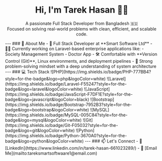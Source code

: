 <h1 align="center">Hi, I'm Tarek Hasan 👨‍💻</h1>
<p align="center">
  A passionate Full Stack Developer from Bangladesh 🇧🇩 <br/>
  Focused on solving real-world problems with clean, efficient, and scalable code.
</p>
---
### 🔎 About Me
- 💼 Full Stack Developer at **Smart Software Ltd**
- 👨‍💻 Currently working on Laravel-based enterprise applications like:
  - Society Management System
  - Doctor App
- 🛠️ Comfortable with **Version Control (Git)**, Linux environments, and deployment pipelines
- 🧩 Strong problem-solving mindset with a deep understanding of system architecture
---
### 💻 Tech Stack
![PHP](https://img.shields.io/badge/PHP-777BB4?style=for-the-badge&logo=php&logoColor=white)
![Laravel](https://img.shields.io/badge/Laravel-F55247?style=for-the-badge&logo=laravel&logoColor=white)
![JavaScript](https://img.shields.io/badge/JavaScript-F7DF1E?style=for-the-badge&logo=javascript&logoColor=black)
![Bootstrap](https://img.shields.io/badge/Bootstrap-7952B3?style=for-the-badge&logo=bootstrap&logoColor=white)
![MySQL](https://img.shields.io/badge/MySQL-005C84?style=for-the-badge&logo=mysql&logoColor=white)
![Git](https://img.shields.io/badge/Git-F05032?style=for-the-badge&logo=git&logoColor=white)
![Python](https://img.shields.io/badge/Python-3670A0?style=for-the-badge&logo=python&logoColor=white)
---
### 📫 Let's Connect
- 💼 [LinkedIn](https://www.linkedin.com/in/tarek-hasan-661023289/)
- 📧 [Email Me](mailto:tareksmartsoftwaare1@email.com)

